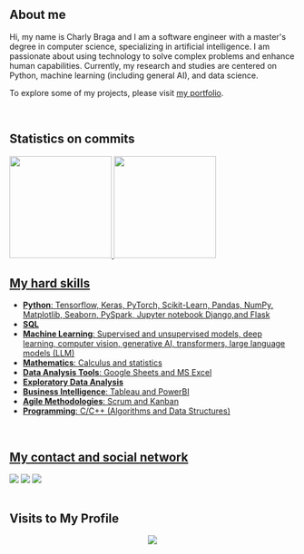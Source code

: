 ## About me

Hi, my name is Charly Braga and I am a software engineer with a master's degree in computer science, specializing in artificial intelligence. I am passionate about using technology to solve complex problems and enhance human capabilities. Currently, my research and studies are centered on Python, machine learning (including general AI), and data science.

To explore some of my projects, please visit [my portfolio](https://github.com/charlyBraga/my-portfolio/blob/main/README.md).

<br />

## Statistics on commits 

<div style="display: inline-block">
  <a href="https://github.com/charlybraga">
  <img height="180em" src="https://github-readme-stats.vercel.app/api?username=charlybraga&show_icons=true&theme=dracula&include_all_commits=true&count_private=true"/>
  <img height="180em" src="https://github-readme-stats.vercel.app/api/top-langs/?username=charlybraga&layout=compact&langs_count=7&theme=dracula"/>
</div>

<br />
 
## My hard skills 

<ul>
  <li> <b>Python</b>: Tensorflow, Keras, PyTorch, Scikit-Learn, Pandas, NumPy, Matplotlib, Seaborn, PySpark, Jupyter notebook Django,and Flask</li>
  <li> <b>SQL</b></li>
  <li> <b>Machine Learning</b>: Supervised and unsupervised models, deep learning, computer vision, generative AI, transformers, large language models (LLM)</li>
  <li> <b>Mathematics</b>: Calculus and statistics</li>
  <li> <b>Data Analysis Tools</b>: Google Sheets and MS Excel</li>
  <li> <b>Exploratory Data Analysis</b></li>
  <li> <b>Business Intelligence</b>: Tableau and PowerBI</li>
  <li> <b>Agile Methodologies</b>: Scrum and Kanban</li>
  <li> <b>Programming</b>: C/C++ (Algorithms and Data Structures)</li>
</ul>

<br />

## My contact and social network

<div> 
 <a href="https://www.linkedin.com/in/charly-braga-ventura-b45224128/" target="_blank"><img src="https://img.shields.io/badge/-LinkedIn-%230077B5?style=for-the-badge&logo=linkedin&logoColor=white" target="_blank"></a> 
 <a href = "mailto:charlybraga@gmail.com"><img src="https://img.shields.io/badge/-Gmail-%23333?style=for-the-badge&logo=gmail&logoColor=white" target="_blank"></a>
 <a href="https://www.youtube.com/channel/UCbqeQ-cAJIOIcKNCE72VvuQ" target="_blank"><img src="https://img.shields.io/badge/YouTube-FF0000?style=for-the-badge&logo=youtube&logoColor=white" target="_blank"></a>


</div>

<br />

## Visits to My Profile 

<p align="center"> 
   <img align="center" src="https://profile-counter.glitch.me/charlyBraga/count.svg" />
</p>
